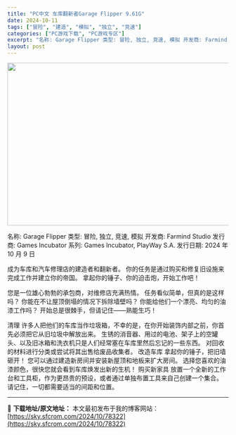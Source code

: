 ```yaml
---
title: "PC中文 车库翻新者Garage Flipper 9.61G"
date: 2024-10-11
tags: ["冒险", "建造", "模拟", "独立", "竞速"]
categories: ["PC游戏下载", "PC游戏专区"]
excerpt: "名称: Garage Flipper 类型: 冒险, 独立, 竞速, 模拟 开发商: Farmind Studio 发行商: Games Incubator 系列: Games Incubator, PlayWay S.A. 发行日期: 2024 年 10 月 9 日 成为车库和汽车修理店的建造者和&hellip;"
layout: post
---
```


<img class="aligncenter size-full wp-image-78323" src="https://sky.sfcrom.com/wp-content/uploads/2024/10/2024101102344155.webp" alt="" width="660" height="370" />

名称: Garage Flipper
类型: 冒险, 独立, 竞速, 模拟
开发商: Farmind Studio
发行商: Games Incubator
系列: Games Incubator, PlayWay S.A.
发行日期: 2024 年 10 月 9 日

成为车库和汽车修理店的建造者和翻新者。 你的任务是通过购买和修复旧设施来完成工作并建立你的帝国。 拿起你的锤子、你的迫击炮，开始工作吧！

您是一位雄心勃勃的承包商，对维修店充满热情。 任务看似简单，但真的是这样吗？ 你能在不让屋顶倒塌的情况下拆除墙壁吗？ 你能给他们一个漂亮、均匀的油漆工作吗？ 开始总是很棘手，但请记住——熟能生巧！

清理
许多人把他们的车库当作垃圾箱，不幸的是，在你开始装饰内部之前，你首先必须把它从旧垃圾中解放出来。 生锈的消音器、用过的电池、架子上的空罐头、以及旧冰箱和洗衣机只是人们经常塞在车库里然后忘记的一些东西。 对回收的材料进行分类或尝试将其出售给废品收集者。
改造车库
拿起你的锤子，把旧墙砸开！ 您可以通过建造新房间并安装新屋顶和地板来扩大房间。 选择您喜欢的油漆颜色，很快您就会看到车库焕发出新的生机！
购买新家具
放置一个全新的工作台和工具柜，作为更昂贵的预设，或者通过单独布置工具来自己创建一个集合。 请记住，一切都需要适当的间距和位置。

---
📖 **下载地址/原文地址：** 本文最初发布于我的博客网站：[https://sky.sfcrom.com/2024/10/78322](https://sky.sfcrom.com/2024/10/78322)
